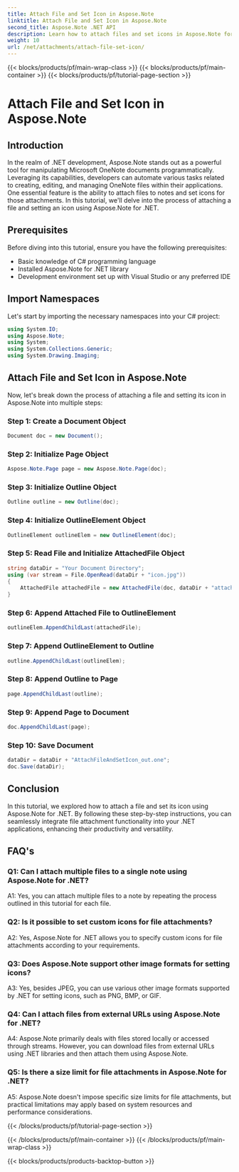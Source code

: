```yaml
---
title: Attach File and Set Icon in Aspose.Note
linktitle: Attach File and Set Icon in Aspose.Note
second_title: Aspose.Note .NET API
description: Learn how to attach files and set icons in Aspose.Note for .NET. Enhance your .NET applications with this step-by-step tutorial.
weight: 10
url: /net/attachments/attach-file-set-icon/
---
```


{{< blocks/products/pf/main-wrap-class >}}
{{< blocks/products/pf/main-container >}}
{{< blocks/products/pf/tutorial-page-section >}}

# Attach File and Set Icon in Aspose.Note

## Introduction

In the realm of .NET development, Aspose.Note stands out as a powerful tool for manipulating Microsoft OneNote documents programmatically. Leveraging its capabilities, developers can automate various tasks related to creating, editing, and managing OneNote files within their applications. One essential feature is the ability to attach files to notes and set icons for those attachments. In this tutorial, we'll delve into the process of attaching a file and setting an icon using Aspose.Note for .NET.

## Prerequisites

Before diving into this tutorial, ensure you have the following prerequisites:

- Basic knowledge of C# programming language
- Installed Aspose.Note for .NET library
- Development environment set up with Visual Studio or any preferred IDE

## Import Namespaces

Let's start by importing the necessary namespaces into your C# project:

```csharp
using System.IO;
using Aspose.Note;
using System;
using System.Collections.Generic;
using System.Drawing.Imaging;
```

## Attach File and Set Icon in Aspose.Note

Now, let's break down the process of attaching a file and setting its icon in Aspose.Note into multiple steps:

### Step 1: Create a Document Object

```csharp
Document doc = new Document();
```

### Step 2: Initialize Page Object

```csharp
Aspose.Note.Page page = new Aspose.Note.Page(doc);
```

### Step 3: Initialize Outline Object

```csharp
Outline outline = new Outline(doc);
```

### Step 4: Initialize OutlineElement Object

```csharp
OutlineElement outlineElem = new OutlineElement(doc);
```

### Step 5: Read File and Initialize AttachedFile Object

```csharp
string dataDir = "Your Document Directory";
using (var stream = File.OpenRead(dataDir + "icon.jpg"))
{
    AttachedFile attachedFile = new AttachedFile(doc, dataDir + "attachment.txt", stream, ImageFormat.Jpeg);
}
```

### Step 6: Append Attached File to OutlineElement

```csharp
outlineElem.AppendChildLast(attachedFile);
```

### Step 7: Append OutlineElement to Outline

```csharp
outline.AppendChildLast(outlineElem);
```

### Step 8: Append Outline to Page

```csharp
page.AppendChildLast(outline);
```

### Step 9: Append Page to Document

```csharp
doc.AppendChildLast(page);
```

### Step 10: Save Document

```csharp
dataDir = dataDir + "AttachFileAndSetIcon_out.one";
doc.Save(dataDir);
```

## Conclusion

In this tutorial, we explored how to attach a file and set its icon using Aspose.Note for .NET. By following these step-by-step instructions, you can seamlessly integrate file attachment functionality into your .NET applications, enhancing their productivity and versatility.

## FAQ's

### Q1: Can I attach multiple files to a single note using Aspose.Note for .NET?

A1: Yes, you can attach multiple files to a note by repeating the process outlined in this tutorial for each file.

### Q2: Is it possible to set custom icons for file attachments?

A2: Yes, Aspose.Note for .NET allows you to specify custom icons for file attachments according to your requirements.

### Q3: Does Aspose.Note support other image formats for setting icons?

A3: Yes, besides JPEG, you can use various other image formats supported by .NET for setting icons, such as PNG, BMP, or GIF.

### Q4: Can I attach files from external URLs using Aspose.Note for .NET?

A4: Aspose.Note primarily deals with files stored locally or accessed through streams. However, you can download files from external URLs using .NET libraries and then attach them using Aspose.Note.

### Q5: Is there a size limit for file attachments in Aspose.Note for .NET?

A5: Aspose.Note doesn't impose specific size limits for file attachments, but practical limitations may apply based on system resources and performance considerations.

{{< /blocks/products/pf/tutorial-page-section >}}

{{< /blocks/products/pf/main-container >}}
{{< /blocks/products/pf/main-wrap-class >}}

{{< blocks/products/products-backtop-button >}}

